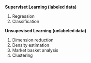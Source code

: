 **Superviset Learning (labeled data)**
1. Regression
2. Classification

**Unsupevised Learning (unlabeled data)** 
1. Dimension reduction
2. Density estimation
3. Market basket analysis
4. Clustering
